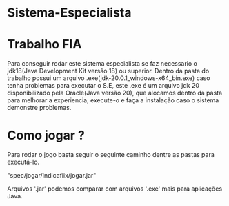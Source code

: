 # Sistema-Especialista
# Trabalho FIA

Para conseguir rodar este sistema especialista se faz necessario o jdk18(Java Development Kit versão 18) ou superior.
Dentro da pasta do trabalho possui um arquivo .exe(jdk-20.0.1_windows-x64_bin.exe) caso tenha problemas para executar o S.E, este .exe é um arquivo jdk 20 disponibilizado pela Oracle(Java versão 20), que alocamos dentro da pasta para melhorar a experiencia, execute-o e faça a instalação caso o sistema demonstre problemas.

# Como jogar ?
Para rodar o jogo basta seguir o seguinte caminho dentre as pastas para executá-lo.

"spec/jogar/Indicaflix/jogar.jar"

Arquivos '.jar' podemos comparar com arquivos '.exe' mais para aplicações Java.

